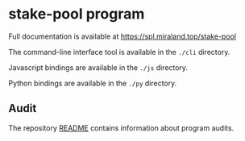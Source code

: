 # stake-pool program

Full documentation is available at https://spl.miraland.top/stake-pool

The command-line interface tool is available in the `./cli` directory.

Javascript bindings are available in the `./js` directory.

Python bindings are available in the `./py` directory.

## Audit

The repository [README](https://github.com/miraland-labs/solarti-program-library#audits)
contains information about program audits.
